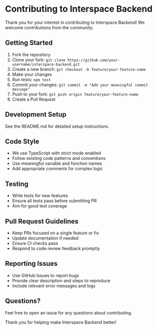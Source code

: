 # Contributing to Interspace Backend

Thank you for your interest in contributing to Interspace Backend! We welcome contributions from the community.

## Getting Started

1. Fork the repository
2. Clone your fork: `git clone https://github.com/your-username/interspace-backend.git`
3. Create a new branch: `git checkout -b feature/your-feature-name`
4. Make your changes
5. Run tests: `npm test`
6. Commit your changes: `git commit -m "Add your meaningful commit message"`
7. Push to your fork: `git push origin feature/your-feature-name`
8. Create a Pull Request

## Development Setup

See the README.md for detailed setup instructions.

## Code Style

- We use TypeScript with strict mode enabled
- Follow existing code patterns and conventions
- Use meaningful variable and function names
- Add appropriate comments for complex logic

## Testing

- Write tests for new features
- Ensure all tests pass before submitting PR
- Aim for good test coverage

## Pull Request Guidelines

- Keep PRs focused on a single feature or fix
- Update documentation if needed
- Ensure CI checks pass
- Respond to code review feedback promptly

## Reporting Issues

- Use GitHub Issues to report bugs
- Provide clear description and steps to reproduce
- Include relevant error messages and logs

## Questions?

Feel free to open an issue for any questions about contributing.

Thank you for helping make Interspace Backend better!